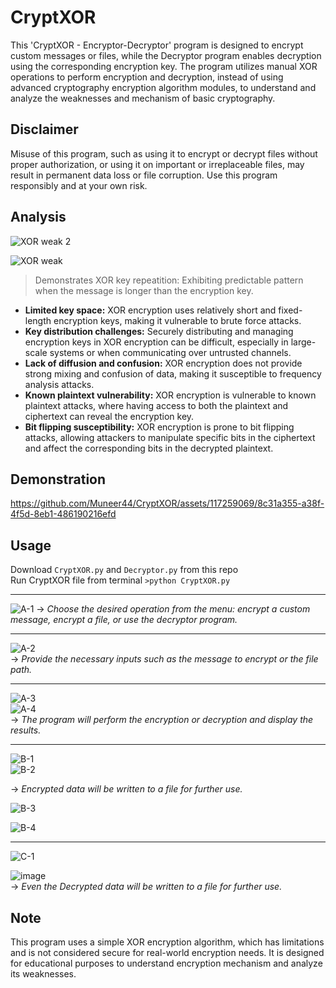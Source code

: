 # CryptXOR 

This 'CryptXOR - Encryptor-Decryptor' program is designed to encrypt custom messages or files, while the Decryptor program enables decryption using the corresponding encryption key. 
The program utilizes manual XOR operations to perform encryption and decryption, instead of using advanced cryptography encryption algorithm modules, to understand and analyze the weaknesses and mechanism of basic cryptography.   


## Disclaimer
Misuse of this program, such as using it to encrypt or decrypt files without proper authorization, or using it on important or irreplaceable files, may result in permanent data loss or file corruption. 
Use this program responsibly and at your own risk.

## Analysis
![XOR weak 2](https://github.com/Muneer44/CryptXOR/assets/117259069/e8a61725-e4c1-4bdb-a430-58a6d1b38e3a)  

![XOR weak](https://github.com/Muneer44/CryptXOR/assets/117259069/a15c8d78-51ef-4b38-89e3-e649e661bc01)
> Demonstrates XOR key repeatition: Exhibiting predictable pattern when the message is longer than the encryption key.

- **Limited key space:** XOR encryption uses relatively short and fixed-length encryption keys, making it vulnerable to brute force attacks.
- **Key distribution challenges:** Securely distributing and managing encryption keys in XOR encryption can be difficult, especially in large-scale systems or when communicating over untrusted channels.
- **Lack of diffusion and confusion:** XOR encryption does not provide strong mixing and confusion of data, making it susceptible to frequency analysis attacks.
- **Known plaintext vulnerability:** XOR encryption is vulnerable to known plaintext attacks, where having access to both the plaintext and ciphertext can reveal the encryption key.
- **Bit flipping susceptibility:** XOR encryption is prone to bit flipping attacks, allowing attackers to manipulate specific bits in the ciphertext and affect the corresponding bits in the decrypted plaintext.


## Demonstration
https://github.com/Muneer44/CryptXOR/assets/117259069/8c31a355-a38f-4f5d-8eb1-486190216efd

## Usage
Download `CryptXOR.py` and `Decryptor.py` from this repo  
Run CryptXOR file from terminal `>python CryptXOR.py`  

---    

![A-1](https://github.com/Muneer44/CryptXOR/assets/117259069/2c233e61-875f-422b-bbb3-aa9670ec0615)
-> _Choose the desired operation from the menu: encrypt a custom message, encrypt a file, or use the decryptor program._  

---  

![A-2](https://github.com/Muneer44/CryptXOR/assets/117259069/0d06dc43-0936-42b4-9833-28b7411a8a14)    
-> _Provide the necessary inputs such as the message to encrypt or the file path._    

---  

![A-3](https://github.com/Muneer44/CryptXOR/assets/117259069/352f69e0-9265-40e4-bb5d-308023984f2d)  
![A-4](https://github.com/Muneer44/CryptXOR/assets/117259069/6c98b066-5fb4-4e89-aef1-ea2dd6cb3365)  
-> _The program will perform the encryption or decryption and display the results._  

---  

![B-1](https://github.com/Muneer44/CryptXOR/assets/117259069/7695f4a3-c159-43ae-a8ab-15fee95848e5)  
![B-2](https://github.com/Muneer44/CryptXOR/assets/117259069/e26183bd-846a-45a9-a13b-de0292678822)  

-> _Encrypted data will be written to a file for further use._  

![B-3](https://github.com/Muneer44/CryptXOR/assets/117259069/2f187edc-d02a-4368-aca1-93553430b07a)  

![B-4](https://github.com/Muneer44/CryptXOR/assets/117259069/5254e898-ed4a-4916-b565-2b35d69e1ab9)  

---  

![C-1](https://github.com/Muneer44/CryptXOR/assets/117259069/7ce84b3e-aa05-45ee-b91e-0521820c40b9)  

![image](https://github.com/Muneer44/CryptXOR/assets/117259069/dc336536-9553-4719-b60b-2f89720aaa8e)  
-> _Even the Decrypted data will be written to a file for further use._  

## Note
This program uses a simple XOR encryption algorithm, which has limitations and is not considered secure for real-world encryption needs. It is designed for educational purposes to understand encryption mechanism and analyze its weaknesses.

